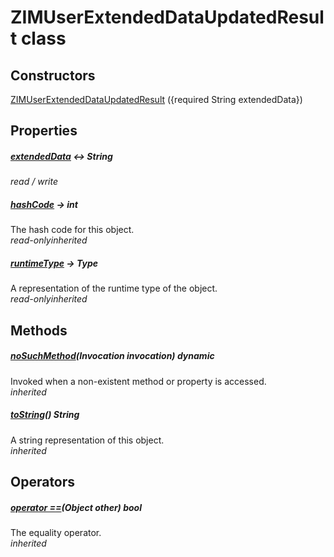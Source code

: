 


# ZIMUserExtendedDataUpdatedResult class













## Constructors

[ZIMUserExtendedDataUpdatedResult](../zego_uikit_prebuilt_live_audio_room/ZIMUserExtendedDataUpdatedResult/ZIMUserExtendedDataUpdatedResult.md) ({required String extendedData})

   


## Properties

##### [extendedData](../zego_uikit_prebuilt_live_audio_room/ZIMUserExtendedDataUpdatedResult/extendedData.md) &#8596; String



  
_<span class="feature">read / write</span>_



##### [hashCode](../zego_uikit_prebuilt_live_audio_room/ZIMUserExtendedDataUpdatedResult/hashCode.md) &#8594; int



The hash code for this object.  
_<span class="feature">read-only</span><span class="feature">inherited</span>_



##### [runtimeType](../zego_uikit_prebuilt_live_audio_room/ZIMUserExtendedDataUpdatedResult/runtimeType.md) &#8594; Type



A representation of the runtime type of the object.  
_<span class="feature">read-only</span><span class="feature">inherited</span>_





## Methods

##### [noSuchMethod](../zego_uikit_prebuilt_live_audio_room/ZIMUserExtendedDataUpdatedResult/noSuchMethod.md)(Invocation invocation) dynamic



Invoked when a non-existent method or property is accessed.  
_<span class="feature">inherited</span>_



##### [toString](../zego_uikit_prebuilt_live_audio_room/ZIMUserExtendedDataUpdatedResult/toString.md)() String



A string representation of this object.  
_<span class="feature">inherited</span>_





## Operators

##### [operator ==](../zego_uikit_prebuilt_live_audio_room/ZIMUserExtendedDataUpdatedResult/operator_equals.md)(Object other) bool



The equality operator.  
_<span class="feature">inherited</span>_















